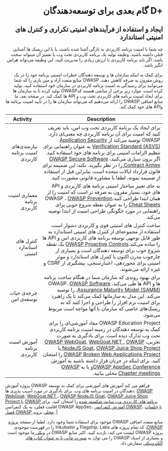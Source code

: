 # <div dir="rtl" align="right">+D گام بعدی برای توسعه‌دهندگان</div>

## <div dir="rtl" align="right">ایجاد و استفاده از فرآیندهای امنیتی تکراری و کنترل های امنیتی استاندارد</div>

<p dir="rtl" align="right">چه شما با امنیت برنامه کاربردی به تازگی آشنا شده باشید، یا با این ریسک ها آشنایی قبلی داشته باشید، وظیفه تولید یک برنامه کاربردی تحت وب یا تعمیر آن میتواند سخت باشد. اگر باید برنامه کاربردی با ارزش زیادی را مدیریت کنید، این وظیفه می‌تواند هراس انگیز باشد.</p>

<p dir="rtl" align="right">برای کمک به اینکه سازمان ها و توسعه دهندگان خطرات امنیتی برنامه خود را در یک روش مقرون به صرفه کاهش دهند، OWASP منابع متعدد آزاد و متن بازی را که شما می‌توانید برای رسیدگی به امنیت برنامه کاربردی در سازمان خود استفاده کنید، تولید کرده است. موارد زیر برخی از منابعی هستند کهOWASP تولید کرده تا به سازمان ها برای ایجاد امنیت برنامه های کاربردی تحت وب و API ها کمک کند. در صفحه بعد، ما منابع اضافی OWASP را ارائه می‌دهیم که می‌تواند سازمان ها را در تأیید امنیت برنامه ها وAPI  های خود کمک کند.</p>

| Activity | Description |
| --- | --- |
| <div dir="rtl" align="right">نیازمندی‌های امنیت برنامه کاربردی</div> | <div dir="rtl" align="right">برای ایجاد یک برنامه کاربردی تحت وب امن، باید تعریف کنید که امنیت برای آن برنامه کاربردی چه معنی‌ای دارد. OWASP توصیه می‌کند از <a href="https://www.owasp.org/index.php/ASVS">Application Security Verification Standard (ASVS)</a> به عنوان راهنمایی برای تنظیم الزامات امنیتی برای برنامه های خود استفاده کنید. اگر برون سپاری می‌کنید، <a href="https://www.owasp.org/index.php/OWASP_Secure_Software_Contract_Annex">OWASP Secure Software Contract Annex </a>را در نظر بگیرید. نکته: این ضمیمه برای قانون قرارداد ایالات متحده است، بنابراین قبل از استفاده از ضمیمه نمونه، لطفا با مشاوره قانونی مشورت کنید.</div> |
| <div dir="rtl" align="right">معماری امنیت برنامه کاربردی</div> | <div dir="rtl" align="right">به جای تغییر ساختار امنیتی برنامه های کاربردی و API‌ های خود، بسیار مقرون به صرفه تر است که امنیت را از همان ابتدا طراحی کنید.OWASP ، <a href="https://www.owasp.org/index.php/OWASP_Cheat_Sheet_Series">OWASP Prevention Cheat Sheets</a> را به عنوان نقطه شروع خوبی برای راهنمایی در مورد چگونگی طراحی امنیت از ابتدا توصیه می‌کند.</div> | 
| <div dir="rtl" align="right">کنترل های استاندارد امنیتی</div> | <div dir="rtl" align="right">ساخت کنترل های امنیتی قوی و کاربردی دشوار است. استفاده از مجموعه‌ای از کنترل های امنیتی استاندارد به طور قابل توجهی توسعه برنامه های کاربردی امن و API ها را ساده می‌کند.<a href="https://www.owasp.org/index.php/OWASP_Cheat_Sheet_Series">OWASP Proactive Controls</a> یک نقطه شروع خوب برای توسعه دهندگان است و بسیاری از چارچوب مدرن اکنون با کنترل های استاندارد و موثر امنیتی برای مجوزدهی، اعتبارسنجی، پیشگیری از CSRF و غیره ارائه می‌شوند.</div> |
| <div dir="rtl" align="right">چرخه‌ی حیات توسعه‌ی امن</div> | <div dir="rtl" align="right">برای بهبود روندی که سازمان شما در هنگام ساخت برنامه ها و API ها طی می‌کند، OWASP، <a href="https://www.owasp.org/index.php/OWASP_SAMM_Project">OWASP Software Assurance Maturity Model (SAMM)</a>.  را توصیه می‌کند. این مدل به سازمانها کمک می‌کند تا یک راهبرد برای امنیت نرم افزار را طراحی و اجرا کنند که به ریسک‌های خاصی که سازمان با آنها مواجه است مربوط می‌شود.</div> |
| <div dir="rtl" align="right">آموزش امنیت برنامه‌ کاربردی</div> | <div dir="rtl" align="right">OWASP Education Project مفاد آموزشی‌ای را برای کمک به توسعه دهندگان در زمینه امنیت برنامه کاربردی تحت وب تدارک دیده است. برای یادگیری به صورت تجربی، <a href="https://www.owasp.org/index.php/Category:OWASP_Education_Project">OWASP WebGoat</a>, <a href="https://www.owasp.org/index.php/WebGoat"> WebGoat.NET </a>, <a href="https://www.owasp.org/index.php/OWASP_Node_js_Goat_Project">OWASP NodeJS Goat</a>, <a href="https://www.owasp.org/index.php/OWASP_Juice_Shop_Project"> OWASP Juice Shop Project </a>  یا <a href="https://www.owasp.org/index.php/OWASP_Broken_Web_Applications_Project">OWASP Broken Web Applications Project</a> را امتحان کنید. برای اینکه در جریان قرار داشته باشید به آموزش <a href="https://www.owasp.org/index.php/Category:OWASP_AppSec_Conference">OWASP AppSec Conference</a>و یا به <a href="https://www.owasp.org/index.php/Category:OWASP_Chapter">OWASP Chapter meetings</a> محلی بیایید.

  پروژه آموزش OWASP  فراهم می کند آموزش های آموزشی برای کمک به توسعه دهندگان در امنیت برنامه های وب. برای یادگیری در مورد آسیب پذیری ها، <a href="https://www.owasp.org/index.php/Category:OWASP_Education_Project">OWASP WebGoat</a>، <a href="https://www.owasp.org/index.php/WebGoat"> WebGoat.NET </a>، <a href="https://www.owasp.org/index.php/OWASP_Node_js_Goat_Project">OWASP NodeJS Goat</a>، <a href="https://www.owasp.org/index.php/OWASP_Juice_Shop_Project"> OWASP Juice Shop Project </a> یا <a href="https://www.owasp.org/index.php/OWASP_Broken_Web_Applications_Project">OWASP برنامه های کاربردی وب سایت شکسته شده</a> را امتحان کنید. برای اقامت فعلی، به یک کنفرانس OWASP AppSec، <a href="https://www.owasp.org/index.php/Category:OWASP_AppSec_Conference">آموزش کنفرانس OWASP</a>، یا<a href="https://www.owasp.org/index.php/Category:OWASP_Chapter"> جلسات فصل OWASP  محلی</a> بروید.</div> |

<p dir="rtl" align="right">منابع متعدد اضافی OWASP موجود برای استفاده شما وجود دارد. لطفا از صفحه <a href="https://www.owasp.org/index.php/Projects">پروژه OWASP</a>، که تمام پروژه های Flagship، Labs و  Inkubator  را در فهرست موجودی پروژه OWASP  لیست می کند، بازدید کنید. اکثر منابع OWASP  در <a href="https://www.owasp.org/"> ویکی </a> ما موجود است و بسیاری از اسناد OWASP  را می توان به <a href="https://stores.lulu.com/owasp">صورت چاپی یا به عنوان کتاب های الکترونیکی</a> سفارش داد.
</p>
